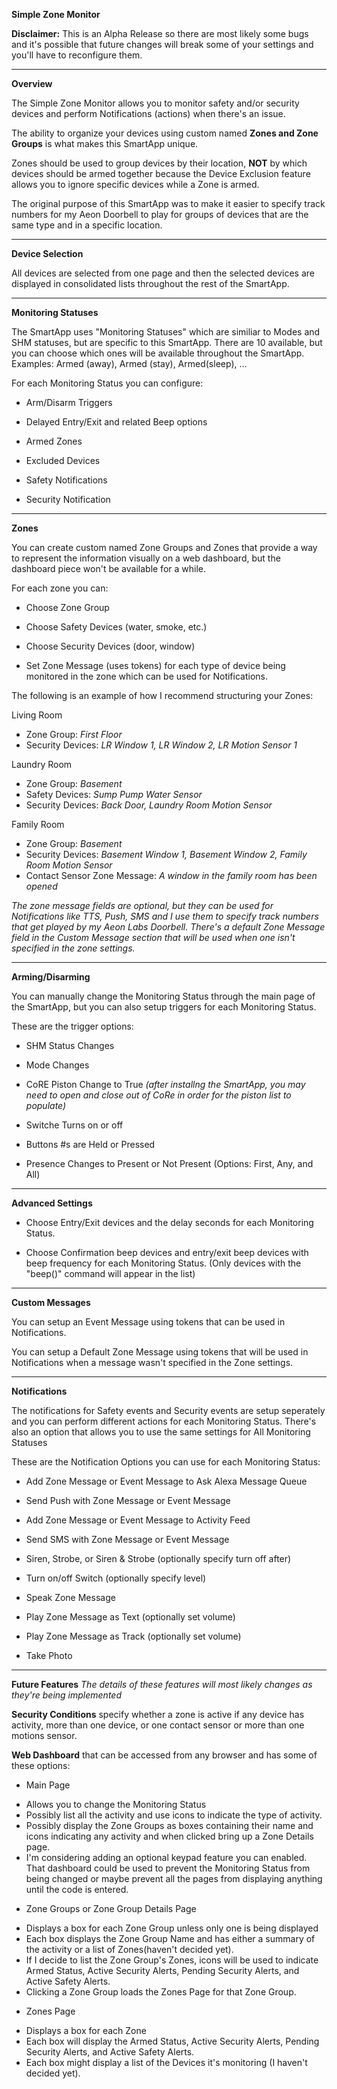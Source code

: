**Simple Zone Monitor**

**Disclaimer:**  This is an Alpha Release so there are most likely some bugs and it's possible that future changes will break some of your settings and you'll have to reconfigure them.


----------


**Overview**

The Simple Zone Monitor allows you to monitor safety and/or security devices and perform Notifications (actions) when there's an issue.  

The ability to organize your devices using custom named **Zones and Zone Groups** is what makes this SmartApp unique.  

Zones should be used to group devices by their location, **NOT** by which devices should be armed together because the Device Exclusion feature allows you to ignore specific devices while a Zone is armed.

The original purpose of this SmartApp was to make it easier to specify track numbers for my Aeon Doorbell to play for groups of devices that are the same type and in a specific location.


----------


**Device Selection**

All devices are selected from one page and then the selected devices are displayed in consolidated lists throughout the rest of the SmartApp.


----------


**Monitoring Statuses**

The SmartApp uses "Monitoring Statuses" which are similiar to Modes and SHM statuses, but are specific to this SmartApp.  There are 10 available, but you can choose which ones will be available throughout the SmartApp. Examples: Armed (away), Armed (stay), Armed(sleep), ...

For each Monitoring Status you can configure:

* Arm/Disarm Triggers

* Delayed Entry/Exit and related Beep options

* Armed Zones

* Excluded Devices

* Safety Notifications

* Security Notification


----------


**Zones**

You can create custom named Zone Groups and Zones that provide a way to represent the information visually on a web dashboard, but the dashboard piece won't be available for a while.

For each zone you can:

* Choose Zone Group

* Choose Safety Devices (water, smoke, etc.)

* Choose Security Devices (door, window)

* Set Zone Message (uses tokens) for each type of device being monitored in the zone which can be used for Notifications.

The following is an example of how I recommend structuring your Zones:  

Living Room
* Zone Group: _First Floor_
* Security Devices: _LR Window 1, LR Window 2, LR Motion Sensor 1_

Laundry Room
* Zone Group: _Basement_
* Safety Devices: _Sump Pump Water Sensor_
* Security Devices: _Back Door, Laundry Room Motion Sensor_

Family Room
* Zone Group: _Basement_
* Security Devices: _Basement Window 1, Basement Window 2, Family Room Motion Sensor_
* Contact Sensor Zone Message: _A window in the family room has been opened_

_The zone message fields are optional, but they can be used for Notifications like TTS, Push, SMS and I use them to specify track numbers that get played by my Aeon Labs Doorbell.  There's a default Zone Message field in the Custom Message section that will be used when one isn't specified in the zone settings._


----------


**Arming/Disarming**

You can manually change the Monitoring Status through the main page of the SmartApp, but you can also setup triggers for each Monitoring Status.

These are the trigger options:

* SHM Status Changes

* Mode Changes

* CoRE Piston Change to True
_(after installng the SmartApp, you may need to open and close out of CoRe in order for the piston list to populate)_

* Switche Turns on or off

* Buttons #s are Held or Pressed

* Presence Changes to Present or Not Present (Options: First, Any, and All)


----------


**Advanced Settings**

* Choose Entry/Exit devices and the delay seconds for each Monitoring Status.

* Choose Confirmation beep devices and entry/exit beep devices with beep frequency for each Monitoring Status.  (Only devices with the "beep()" command will appear in the list)


----------


**Custom Messages**

You can setup an Event Message using tokens that can be used in Notifications.

You can setup a Default Zone Message using tokens that will be used in Notifications when a message wasn't specified in the Zone settings.



----------


**Notifications**

The notifications for Safety events and Security events are setup seperately and you can perform different actions for each Monitoring Status.  There's also an option that allows you to use the same settings for All Monitoring Statuses

These are the Notification Options you can use for each Monitoring Status:

* Add Zone Message or Event Message to Ask Alexa Message Queue

* Send Push with Zone Message or Event Message

* Add Zone Message or Event Message to Activity Feed

* Send SMS with Zone Message or Event Message

* Siren, Strobe, or Siren & Strobe (optionally specify turn off after)

* Turn on/off Switch (optionally specify level)

* Speak Zone Message

* Play Zone Message as Text (optionally set volume)

* Play Zone Message as Track (optionally set volume)

* Take Photo


----------


**Future Features**
_The details of these features will most likely changes as they're being implemented_

**Security Conditions** specify whether a zone is active if any device has activity, more than one device, or one contact sensor or more than one motions sensor.  

**Web Dashboard** that can be accessed from any browser and has some of these options:

* Main Page
 - Allows you to change the Monitoring Status
 - Possibly list all the activity and use icons to indicate the type of activity.
 - Possibly display the Zone Groups as boxes containing their name and icons indicating any activity and when clicked bring up a Zone Details page.
 - I'm considering adding an optional keypad feature you can enabled.  That dashboard could be used to prevent the Monitoring Status from being changed or maybe prevent all the pages from displaying anything until the code is entered.

* Zone Groups or Zone Group Details Page
 - Displays a box for each Zone Group unless only one is being displayed
 - Each box displays the Zone Group Name and has either a summary of the activity or a list of Zones(haven't decided yet).
 - If I decide to list the Zone Group's Zones, icons will be used to indicate Armed Status, Active Security Alerts, Pending Security Alerts, and Active Safety Alerts.
 - Clicking a Zone Group loads the Zones Page for that Zone Group.
 
* Zones Page
 - Displays a box for each Zone
 - Each box will display the Armed Status, Active Security Alerts, Pending Security Alerts, and Active Safety Alerts.
 - Each box might display a list of the Devices it's monitoring (I haven't decided yet).
 

